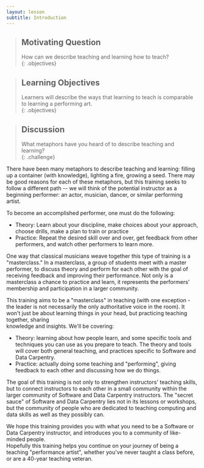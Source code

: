 ```yaml
---
layout: lesson
subtitle: Introduction
---
```


> ## Motivating Question
> How can we describe teaching and learning how to teach?  
{: .objectives}

> ## Learning Objectives
> Learners will describe the ways that learning to teach is comparable 
> to learning a performing art.   
{: .objectives}

> ## Discussion
> 
> What metaphors have you heard of to describe teaching and learning?  
{: .challenge}

There have been many metaphors to describe teaching and learning: filling up 
a container (with knowledge), lighting a fire, growing a seed.  There may be 
good reasons for each of these metaphors, but this training seeks to follow 
a different path -- we will think of the potential instructor as a beginning performer: an 
actor, musician, dancer, or similar performing artist.  

To become an accomplished performer, one must do the following:  

* Theory: Learn about your discipline, make choices about your approach, 
choose drills, make a plan to train or practice
* Practice: Repeat the desired skill over and over, get feedback from other 
performers, and watch other performers to learn more.  

One way that classical musicians weave together this type of training is a 
"masterclass."  In a masterclass, a group of students meet with a master performer, 
to discuss theory and perform for each other with the goal of receiving 
feedback and improving their performance.  Not only 
is a masterclass a chance to practice and learn, it represents the performers' 
membership and participation in a larger community.  

This training aims to be a "masterclass" in teaching (with one exception - the leader 
is not necessarily the only authoritative voice in the room).  It won't just be about 
learning things in your head, but practicing teaching together, sharing  
knowledge and insights.  We'll be covering: 

* Theory: learning about how people learn, and some specific tools and techniques 
you can use as you prepare to teach.  The theory and tools will cover both 
general teaching, and practices specific to Software and Data Carpentry.  
* Practice: actually doing some teaching and "performing", giving feedback to each other 
and discussing how we do things.  

The goal of this training is not only to strengthen instructors' teaching skills, 
but to connect instructors to each other in a small community within the larger community of 
Software and Data Carpentry instructors.  The "secret sauce" of Software and Data Carpentry 
lies not in its lessons 
or workshops, but the community of people who are dedicated to teaching computing 
and data skills as well as they possibly can.  

We hope this training provides you with what you need to be a Software or Data 
Carpentry instructor, and introduces you to a community of like-minded people.  
Hopefully this training helps you continue on your journey of being a teaching 
"performance artist", whether you've never taught a class before, or are a 40-year 
teaching veteran.  